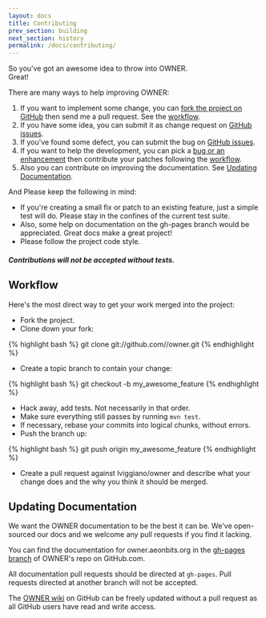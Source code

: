 ```yaml
---
layout: docs
title: Contributing
prev_section: building
next_section: history
permalink: /docs/contributing/
---
```


So you've got an awesome idea to throw into OWNER.  
Great! 

There are many ways to help improving OWNER:

1. If you want to implement some change, you can 
   [fork the project on GitHub][fork] then send me a pull request. 
   See the [workflow](#toc_0).
2. If you have some idea, you can submit it as change request on 
   [GitHub issues][issues].
3. If you've found some defect, you can submit the bug on 
   [GitHub issues][issues].
4. If you want to help the development, you can pick a 
   [bug or an enhancement][issues] then contribute your patches following 
   the [workflow](#toc_0).
5. Also you can contribute on improving the documentation. 
   See [Updating Documentation](#toc_1).

  [fork]: https://help.github.com/articles/fork-a-repo
  [issues]: https://github.com/lviggiano/owner/issues
  [collaborating]: https://help.github.com/categories/63/articles


And Please keep the following in mind:

* If you're creating a small fix or patch to an existing feature, just a simple
  test will do. Please stay in the confines of the current test suite.
* Also, some help on documentation on the gh-pages branch would be appreciated. 
  Great docs make a great project!
* Please follow the project code style.

<div class="note warning">
  <h5>Contributions will not be accepted without tests.</h5>
</div>


Workflow
--------

Here's the most direct way to get your work merged into the project:

* Fork the project.
* Clone down your fork:

{% highlight bash %}
git clone git://github.com/<your-username>/owner.git
{% endhighlight %}

* Create a topic branch to contain your change:

{% highlight bash %}
git checkout -b my_awesome_feature
{% endhighlight %}


* Hack away, add tests. Not necessarily in that order.
* Make sure everything still passes by running `mvn test`.
* If necessary, rebase your commits into logical chunks, without errors.
* Push the branch up:

{% highlight bash %}
git push origin my_awesome_feature
{% endhighlight %}

* Create a pull request against lviggiano/owner and describe what your change
  does and the why you think it should be merged.

Updating Documentation
----------------------

We want the OWNER documentation to be the best it can be. We've
open-sourced our docs and we welcome any pull requests if you find it
lacking.

You can find the documentation for owner.aeonbits.org in the
[gh-pages branch](https://github.com/lviggiano/owner/tree/gh-pages) of
OWNER's repo on GitHub.com.

All documentation pull requests should be directed at `gh-pages`.  Pull
requests directed at another branch will not be accepted.

The [OWNER wiki](https://github.com/lviggiano/owner/wiki) on GitHub 
can be freely updated without a pull request as all GitHub users have 
read and write access.
